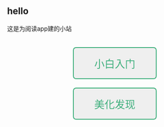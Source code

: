 ---
---
## hello

这是为阅读app建的小站



<center><a href="\yuedu"><button style="padding: 0.75em 2em;text-align: center;text-decoration: none;color: #3EAF7C;border: 2px solid #3EAF7C;font-size: 24px;display: inline-block;border-radius: 0.3em;transition: all 0.2s ease-in-out;position: relative;overflow: hidden;margin:20px auto;">小白入门</button></a><br><a href="\tool"><button style="padding: 0.75em 2em;text-align: center;text-decoration: none;color: #3EAF7C;border: 2px solid #3EAF7C;font-size: 24px;display: inline-block;border-radius: 0.3em;transition: all 0.2s ease-in-out;position: relative;overflow: hidden;">美化发现</button></a></center>

